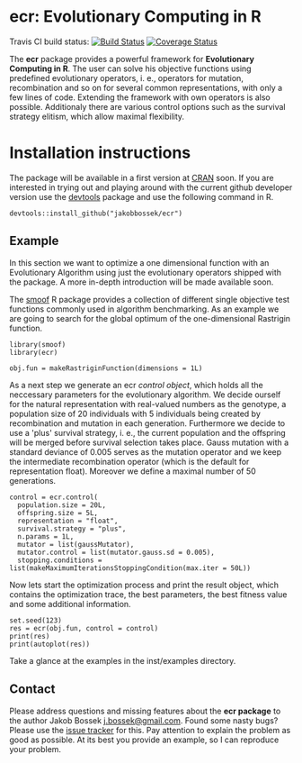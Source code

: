 # ecr: Evolutionary Computing in R

Travis CI build status: [![Build Status](https://travis-ci.org/jakobbossek/ecr.svg?branch=master)](https://travis-ci.org/jakobbossek/ecr)
[![Coverage Status](https://coveralls.io/repos/jakobbossek/ecr/badge.svg)](https://coveralls.io/r/jakobbossek/ecr)

The **ecr** package provides a powerful framework for **Evolutionary Computing in R**. The user can solve his objective functions using predefined evolutionary operators, i. e., operators for mutation, recombination and so on for several common representations, with only a few lines of code. Extending the framework with own operators is also possible. Additionaly there are various control options such as the survival strategy elitism, which allow maximal flexibility.

# Installation instructions

The package will be available in a first version at [CRAN](http://cran.r-project.org) soon. If you are interested in trying out and playing around with the current github developer version use the [devtools](https://github.com/hadley/devtools) package and use the following command in R.

```splus
devtools::install_github("jakobbossek/ecr")
```

## Example

In this section we want to optimize a one dimensional function with an Evolutionary Algorithm using just the evolutionary operators shipped with the package. A more in-depth introduction will be made available soon.

The [smoof](https://github.com/jakobbossek/smoof) R package provides a collection of different single objective test functions commonly used in algorithm benchmarking. As an example we are going to search for the global optimum of the one-dimensional Rastrigin function.

```splus
library(smoof)
library(ecr)

obj.fun = makeRastriginFunction(dimensions = 1L)
```

As a next step we generate an ecr *control object*, which holds all the neccessary parameters for the evolutionary algorithm. We decide ourself for the natural representation with real-valued numbers as the genotype, a population size of 20 individuals with 5 individuals being created by recombination and mutation in each generation. Furthermore we decide to use a 'plus' survival strategy, i. e., the current population and the offspring will be merged before survival selection takes place. Gauss mutation with a standard deviance of 0.005 serves as the mutation operator and we keep the intermediate recombination operator (which is the default for representation float). Moreover we define a maximal number of 50 generations.

```splus
control = ecr.control(
  population.size = 20L,
  offspring.size = 5L,
  representation = "float",
  survival.strategy = "plus",
  n.params = 1L,
  mutator = list(gaussMutator),
  mutator.control = list(mutator.gauss.sd = 0.005),
  stopping.conditions = list(makeMaximumIterationsStoppingCondition(max.iter = 50L))
```

Now lets start the optimization process and print the result object, which contains the optimization trace, the best parameters, the best fitness value and some additional information.

```splus
set.seed(123)
res = ecr(obj.fun, control = control)
print(res)
print(autoplot(res))
```

Take a glance at the examples in the inst/examples directory.

## Contact

Please address questions and missing features about the **ecr package** to the author Jakob Bossek <j.bossek@gmail.com>. Found some nasty bugs? Please use the [issue tracker](https://github.com/jakobbossek/ecr/issues) for this. Pay attention to explain the problem as good as possible. At its best you provide an example, so I can reproduce your problem.



